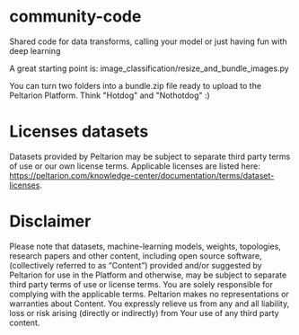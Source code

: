 # community-code
Shared code for data transforms, calling your model or just having fun with deep learning

A great starting point is:
image_classification/resize_and_bundle_images.py

You can turn two folders into a bundle.zip file ready to upload to the Peltarion Platform. 
Think "Hotdog" and "Nothotdog" :)



# Licenses datasets
Datasets provided by Peltarion may be subject to separate third party terms of use or our own license terms. Applicable licenses are listed here: https://peltarion.com/knowledge-center/documentation/terms/dataset-licenses.

# Disclaimer
Please note that datasets, machine-learning models, weights, topologies, research papers and other content, including open source software, (collectively referred to as “Content”) provided and/or suggested by Peltarion for use in the Platform and otherwise, may be subject to separate third party terms of use or license terms. You are solely responsible for complying with the applicable terms. Peltarion makes no representations or warranties about Content. You expressly relieve us from any and all liability, loss or risk arising (directly or indirectly) from Your use of any third party content.

